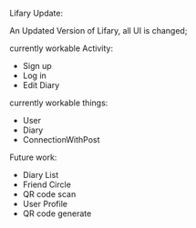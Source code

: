 Lifary Update:

An Updated Version of Lifary, all UI is changed;

currently workable Activity:
* Sign up
* Log in
* Edit Diary

currently workable things:
* User
* Diary
* ConnectionWithPost

Future work:
* Diary List
* Friend Circle
* QR code scan
* User Profile
* QR code generate